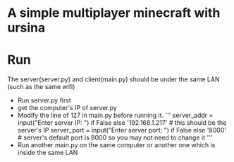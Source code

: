 # A simple multiplayer minecraft with ursina

# Run
The server(server.py) and client(main.py) should be under the same LAN (such as the same wifi)
- Run server.py first
 - get the computer's IP of server.py
- Modify the line of 127 in main.py before running it.
'''
    server_addr = input("Enter server IP: ") if False else '192.168.1.217' # this should be the server's IP
    server_port = input("Enter server port: ") if False else '8000' # server's default port is 8000 so you may not need to change it
'''
- Run another main.py on the same computer or another one which is inside the same LAN